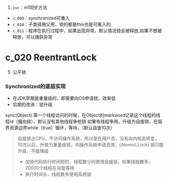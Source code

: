 1. `juc`：m1同步方法

- `c_009`：synchronized可重入
- `c_010`：子类调用父用，锁的都是this也是可重入的
- `c_011`：程序在执行过程中，如果出现异常，默认情况锁会被释放,如果不想被释放，可以捕获异常
# c_020 ReentrantLock
5. 公平锁

### Synchronized的底层实现
- 在JDK早期是重量级的，即需要向OS申请锁，效率低
- 后期的改进：锁升级

sync(Object)
第一个线程访问的时候，在Object的markword记录这个线程的线程id（偏向锁），默认没有其他线程争抢锁
如果有线程争用，升级为自旋锁，在临界资源边界while（true）循环，等待，（默认自旋10次）
> 自旋锁占CPU，不访问操作系统，所以是在用户态，没有向内核态转变，
10次以后，升级为重量级锁，向操作系统申请资源，(Atomicl,Lock)
> 锁只能升级，不能降级
>
> - 加锁代码执行时间短的，线程数少的使用自旋锁，如果线程数多，20000个线程在自旋等待
> - 执行时间长，线程数多使用系统锁
>

